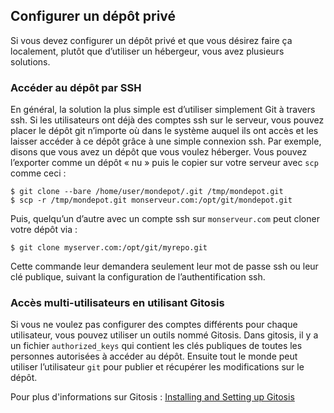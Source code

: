 ## Configurer un dépôt privé ##

Si vous devez configurer un dépôt privé et que vous désirez faire ça
localement, plutôt que d’utiliser un hébergeur, vous avez plusieurs
solutions.

### Accéder au dépôt par SSH ###

En général, la solution la plus simple est d’utiliser simplement Git à travers ssh.
Si les utilisateurs ont déjà des comptes ssh sur le serveur, vous pouvez
placer le dépôt git n’importe où dans le système auquel ils ont accès
et les laisser accéder à ce dépôt grâce à une simple connexion ssh.
Par exemple, disons que vous avez un dépôt que vous voulez héberger.
Vous pouvez l’exporter comme un dépôt « nu » puis le copier sur votre
serveur avec `scp` comme ceci :
	
	$ git clone --bare /home/user/mondepot/.git /tmp/mondepot.git
	$ scp -r /tmp/mondepot.git monserveur.com:/opt/git/mondepot.git
	
Puis, quelqu’un d’autre avec un compte ssh sur `monserveur.com` peut cloner votre
dépôt via :

	$ git clone myserver.com:/opt/git/myrepo.git

Cette commande leur demandera seulement leur mot de passe ssh ou
leur clé publique, suivant la configuration de l’authentification ssh.

### Accès multi-utilisateurs en utilisant Gitosis ###

Si vous ne voulez pas configurer des comptes différents pour chaque
utilisateur, vous pouvez utiliser un outils nommé Gitosis. Dans
gitosis, il y a un fichier `authorized_keys` qui contient les clés
publiques de toutes les personnes autorisées à accéder au dépôt.
Ensuite tout le monde peut utiliser l’utilisateur `git` pour
publier et récupérer les modifications sur le dépôt.

Pour plus d'informations sur Gitosis :
[Installing and Setting up Gitosis](http://www.urbanpuddle.com/articles/2008/07/11/installing-git-on-a-server-ubuntu-or-debian)
